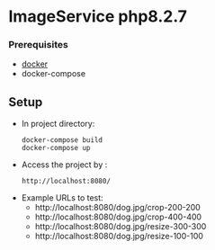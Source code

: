 # ImageService php8.2.7
### Prerequisites

 - [docker](https://www.docker.com/)
 - docker-compose

## Setup

* In project directory:
  ```
  docker-compose build
  docker-compose up
  ```
* Access the project by :
  ```
  http://localhost:8080/
  ```
* Example URLs to test:
  * http://localhost:8080/dog.jpg/crop-200-200
  * http://localhost:8080/dog.jpg/crop-400-400
  * http://localhost:8080/dog.jpg/resize-300-300
  * http://localhost:8080/dog.jpg/resize-100-100
   
